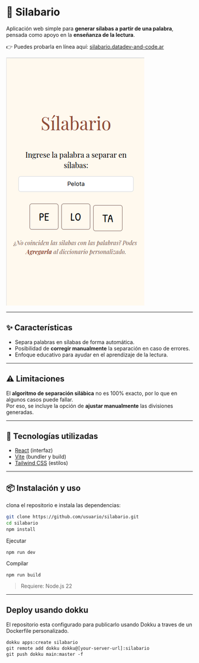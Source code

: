 # 📖 Silabario

Aplicación web simple para **generar sílabas a partir de una palabra**, pensada como apoyo en la **enseñanza de la lectura**.  

👉 Puedes probarla en línea aquí: [silabario.datadev-and-code.ar](https://silabario.datadev-and-code.ar)

![Captua de pantalla](./screenshot.png)

---

## ✨ Características
- Separa palabras en sílabas de forma automática.
- Posibilidad de **corregir manualmente** la separación en caso de errores.
- Enfoque educativo para ayudar en el aprendizaje de la lectura.

---

## ⚠️ Limitaciones
El **algoritmo de separación silábica** no es 100% exacto, por lo que en algunos casos puede fallar.  
Por eso, se incluye la opción de **ajustar manualmente** las divisiones generadas.

---

## 🚀 Tecnologías utilizadas
- [React](https://react.dev/) (interfaz)
- [Vite](https://vitejs.dev/) (bundler y build)
- [Tailwind CSS](https://tailwindcss.com/) (estilos)

---

## 📦 Instalación y uso


clona el repositorio e instala las dependencias:

```bash
git clone https://github.com/usuario/silabario.git
cd silabario
npm install
```

Ejecutar

```
npm run dev
```

Compilar

```
npm run build
```

> Requiere: Node.js 22

---

## Deploy usando dokku

El repositorio esta configurado para publicarlo usando Dokku a traves de un Dockerfile personalizado.

```
dokku apps:create silabario
git remote add dokku dokku@[your-server-url]:silabario
git push dokku main:master -f
```


